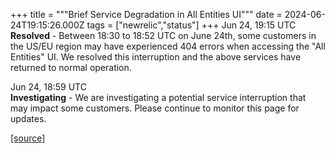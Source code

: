 +++
title = """Brief Service Degradation in All Entities UI"""
date = 2024-06-24T19:15:26.000Z
tags = ["newrelic","status"]
+++
Jun 24, 19:15 UTC  
**Resolved** - Between 18:30 to 18:52 UTC on June 24th, some customers in the US/EU region may have experienced 404 errors when accessing the "All Entities" UI. We resolved this interruption and the above services have returned to normal operation.

Jun 24, 18:59 UTC  
**Investigating** - We are investigating a potential service interruption that may impact some customers. Please continue to monitor this page for updates.

[[source]](https://status.newrelic.com/incidents/j0j3kh2yn2lw)
